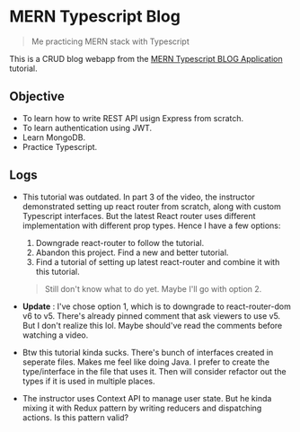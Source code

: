 # MERN Typescript Blog

> Me practicing MERN stack with Typescript

This is a CRUD blog webapp from the [MERN Typescript BLOG Application](https://www.youtube.com/playlist?list=PLdSnLYEzOTtqWFNLg7M8iwhOBROHKXWIp) tutorial.

## Objective

- To learn how to write REST API usign Express from scratch.
- To learn authentication using JWT.
- Learn MongoDB.
- Practice Typescript.

## Logs

- This tutorial was outdated. In part 3 of the video, the instructor demonstrated setting up react router from scratch, along with custom Typescript interfaces. But the latest React router uses different implementation with different prop types. Hence I have a few options:

  1. Downgrade react-router to follow the tutorial.
  2. Abandon this project. Find a new and better tutorial.
  3. Find a tutorial of setting up latest react-router and combine it with this tutorial.

  > Still don't know what to do yet. Maybe I'll go with option 2.

- **Update** : I've chose option 1, which is to downgrade to react-router-dom v6 to v5. There's already pinned comment that ask viewers to use v5. But I don't realize this lol. Maybe should've read the comments before watching a video.

- Btw this tutorial kinda sucks. There's bunch of interfaces created in seperate files. Makes me feel like doing Java. I prefer to create the type/interface in the file that uses it. Then will consider refactor out the types if it is used in multiple places.

- The instructor uses Context API to manage user state. But he kinda mixing it with Redux pattern by writing reducers and dispatching actions. Is this pattern valid?
